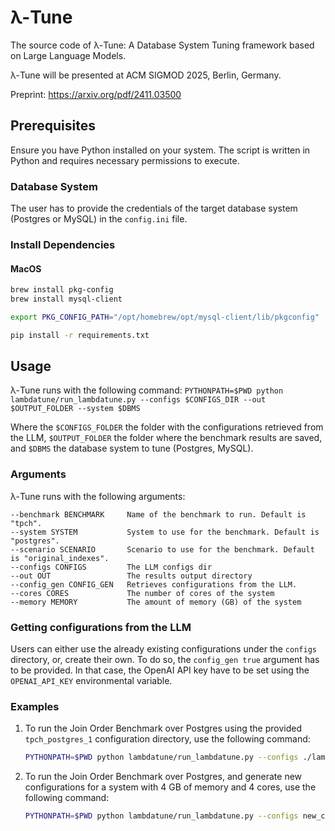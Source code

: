 # λ-Tune
The source code of λ-Tune: A Database System Tuning framework based on Large Language Models.

λ-Tune will be presented at ACM SIGMOD 2025, Berlin, Germany. 

Preprint: https://arxiv.org/pdf/2411.03500

## Prerequisites
Ensure you have Python installed on your system. The script is written in Python and requires necessary permissions to 
execute.

### Database System
The user has to provide the credentials of the target database system (Postgres or MySQL) in the `config.ini` file.

### Install Dependencies
#### MacOS


```bash
brew install pkg-config
brew install mysql-client

export PKG_CONFIG_PATH="/opt/homebrew/opt/mysql-client/lib/pkgconfig"

pip install -r requirements.txt
```

## Usage

λ-Tune runs with the following command:
`PYTHONPATH=$PWD python lambdatune/run_lambdatune.py --configs $CONFIGS_DIR --out $OUTPUT_FOLDER --system $DBMS`

Where the `$CONFIGS_FOLDER` the folder with the configurations retrieved from the LLM, `$OUTPUT_FOLDER` the folder 
where the benchmark results are saved, and `$DBMS` the database system to tune (Postgres, MySQL).

### Arguments
λ-Tune runs with the following arguments:
```angular2html
--benchmark BENCHMARK     Name of the benchmark to run. Default is "tpch".
--system SYSTEM           System to use for the benchmark. Default is "postgres".
--scenario SCENARIO       Scenario to use for the benchmark. Default is "original_indexes".
--configs CONFIGS         The LLM configs dir
--out OUT                 The results output directory
--config_gen CONFIG_GEN   Retrieves configurations from the LLM.
--cores CORES             The number of cores of the system
--memory MEMORY           The amount of memory (GB) of the system
```

### Getting configurations from the LLM
Users can either use the already existing configurations under the `configs` directory, or, create their own. To do so,
the `config_gen true` argument has to be provided. In that case, the OpenAI API key have to be set using the 
`OPENAI_API_KEY` environmental variable.

### Examples
1. To run the Join Order Benchmark over Postgres using the provided `tpch_postgres_1` configuration directory, 
use the following command:
    ```bash
    PYTHONPATH=$PWD python lambdatune/run_lambdatune.py --configs ./lambdatune/configs/tpch_postgres_1 --out ./test --system POSTGRES
   
2. To run the Join Order Benchmark over Postgres, and generate new configurations for a system with 4 GB of memory 
and 4 cores, use the following command:
    ```bash
    PYTHONPATH=$PWD python lambdatune/run_lambdatune.py --configs new_config --memory 4 --cores 4 --out ./test --system POSTGRES --benchmark job --config_gen true

